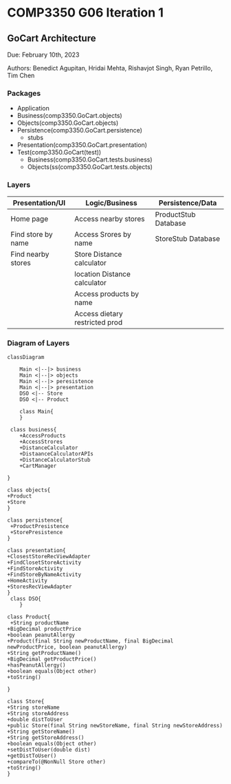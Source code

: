 # COMP3350 G06 Iteration 1
## GoCart Architecture
Due: February 10th, 2023

Authors:  Benedict Agupitan, Hridai Mehta, Rishavjot Singh, Ryan Petrillo, Tim Chen

### Packages
* Application
* Business(comp3350.GoCart.objects)
* Objects(comp3350.GoCart.objects)
* Persistence(comp3350.GoCart.persistence)
    * stubs
* Presentation(comp3350.GoCart.presentation)
* Test(comp3350.GoCart(test))
	* Business(comp3350.GoCart.tests.business)
	* Objects(ss(comp3350.GoCart.tests.objects)

### Layers
| Presentation/UI     |      Logic/Business   	  	 |  Persistence/Data   |
|---------------------|--------------------------------|----------------------|
| Home page           | Access nearby stores	  	 | ProductStub Database |
| Find store by name  | Access Srores by name  	  	 | StoreStub Database   |
| Find nearby stores  | Store Distance calculator	 |                      |
|                     | location Distance calculator   |                      |
|                     | Access products by name		 |                      |
|                     | Access dietary restricted prod |                      |



### Diagram of Layers
```mermaid
classDiagram
   
    Main <|--|> business
    Main <|--|> objects
    Main <|--|> peresistence
    Main <|--|> presentation
    DSO <|-- Store
    DSO <|-- Product

    class Main{
    }

 class business{
	+AccessProducts
	+AccessStrores
	+DistanceCalculator
	+DistaanceCalculatorAPIs
	+DistanceCalculatorStub
	+CartManager

}

class objects{
+Product
+Store
}

class persistence{
 +ProductPresistence
 +StorePresistence
}

class presentation{
+ClosestStoreRecViewAdapter
+FindClosetStoreActivity
+FindStoreActivity
+FindStoreByNameActivity
+HomeActivity
+StoresRecViewAdapter
}
 class DSO{
    }

class Product{
 +String productName
+BigDecimal productPrice
+boolean peanutAllergy
+Product(final String newProductName, final BigDecimal newProductPrice, boolean peanutAllergy)
+String getProductName()
+BigDecimal getProductPrice()
+hasPeanutAllergy()
+boolean equals(Object other)
+toString()

}

class Store{
+String storeName
+String storeAddress
+double distToUser
+public Store(final String newStoreName, final String newStoreAddress)
+String getStoreName()
+String getStoreAddress()
+boolean equals(Object other) 
+setDistToUser(double dist)
+getDistToUser()
+compareTo(@NonNull Store other) 
+toString()
}
```
